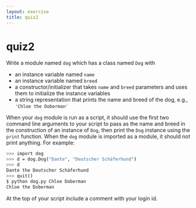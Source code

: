 ```yaml
---
layout: exercise
title: quiz2
---
```


# quiz2

Write a module named `dog` which has a class named `Dog` with

- an instance variable named `name`
- an instance variable named `breed`
- a constructor/initializer that takes `name` and `breed` parameters and uses them to initialize the instance variables
- a string representation that prints the name and breed of the dog, e.g., `'Chloe the Doberman'`

When your `dog` module is run as a script, it should use the first two command line arguments to your script to pass as the name and breed in the construction of an instance of `Dog`, then print the `Dog` instance using the `print` function. When the `dog` module is imported as a module, it should not print anything. For example:

```sh
>>> import dog
>>> d = dog.Dog("Dante", "Deutscher Schäferhund")
>>> d
Dante the Deutscher Schäferhund
>>> quit()
$ python dog.py Chloe Doberman
Chloe the Doberman
```

At the top of your script include a comment with your login id.